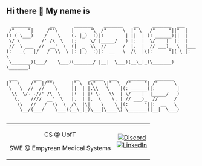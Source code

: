 ## Hi there 👋 My name is
```
  _______       __       _______    _______    __     _______  ___          
 /" _   "|     /""\     |   _  "\  /"      \  |" \   /"     "||"  |         
(: ( \___)    /    \    (. |_)  :)|:        | ||  | (: ______)||  |         
 \/ \        /' /\  \   |:     \/ |_____/   ) |:  |  \/    |  |:  |         
 //  \ ___  //  __'  \  (|  _  \\  //      /  |.  |  // ___)_  \  |___      
(:   _(  _|/   /  \\  \ |: |_)  :)|:  __   \  /\  |\(:      "|( \_|:  \     
 \_______)(___/    \___)(_______/ |__|  \___)(__\_|_)\_______) \_______)    
                                                                            
 ___      ___  __        __    _____  ___    _______   _______              
|"  \    /"  |/""\      |" \  (\"   \|"  \  /"     "| /"      \             
 \   \  //  //    \     ||  | |.\\   \    |(: ______)|:        |            
  \\  \/. .//' /\  \    |:  | |: \.   \\  | \/    |  |_____/   )            
   \.    ////  __'  \   |.  | |.  \    \. | // ___)_  //      /             
    \\   //   /  \\  \  /\  |\|    \    \ |(:      "||:  __   \             
     \__/(___/    \___)(__\_|_)\___|\____\) \_______)|__|  \___)            
                                                                            
```


<!-- Modified from project here: https://github.com/novatorem/novatorem -->
<td width="100%">
  <table style="width: 100%; text-align: center;">
    <tr>
      <td>
        <p>
          CS @ UofT
        </p>
        <p>
          SWE @ Empyrean Medical Systems
        </p>
      </td>
      <td>
        <p>
          <a href="https://discordapp.com/users/429478284041125889">
            <img src="https://img.shields.io/badge/discord-vai9er-369?style=flat-square&logo=discord&logoColor=white&color=blue" alt="Discord" title="Discord">
          </a>
          <br />
          <a href="https://www.linkedin.com/in/vai9er/">
            <img src="https://img.shields.io/badge/linkedIn-/in/vai9er-1DB954?style=flat-square&logo=linkedin&logoColor=white&color=blue" alt="LinkedIn" title="LinkedIn">
          </a>
        </p>
      </td>
    </tr>
  </table>
</td>

<!--
**vai9er/vai9er** is a ✨ _special_ ✨ repository because its `README.md` (this file) appears on your GitHub profile.

Here are some ideas to get you started:

- 🔭 I’m currently working on ...
- 🌱 I’m currently learning ...
- 👯 I’m looking to collaborate on ...
- 🤔 I’m looking for help with ...
- 💬 Ask me about ...
- 📫 How to reach me: ...
- 😄 Pronouns: ...
- ⚡ Fun fact: ...
-->

